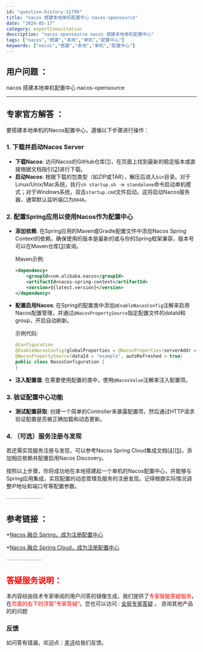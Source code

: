 ```yaml
---
id: "question-history-11796"
title: "nacos 搭建本地单机配置中心 nacos-opensource"
date: "2024-05-17"
category: expertConsultation
description: "nacos-opensource nacos 搭建本地单机配置中心"
tags: ["nacos","搭建","本地","单机","配置中心"]
keywords: ["nacos","搭建","本地","单机","配置中心"]
---
```


## 用户问题 ： 
 nacos 搭建本地单机配置中心 nacos-opensource 

---------------
## 专家官方解答 ：

要搭建本地单机的Nacos配置中心，遵循以下步骤进行操作：

### 1. 下载并启动Nacos Server

- **下载Nacos**: 访问Nacos的GitHub仓库[[1](https://github.com/alibaba/nacos)]，在页面上找到最新的稳定版本或直接根据文档指引[[2](https://nacos.io/zh-cn/docs/quick-start.html)]进行下载。
- **启动Nacos**: 根据下载的包类型（如ZIP或TAR），解压后进入`bin`目录。对于Linux/Unix/Mac系统，执行`sh startup.sh -m standalone`命令启动单机模式；对于Windows系统，双击`startup.cmd`文件启动。这将启动Nacos服务器，通常默认监听端口为`8848`。

### 2. 配置Spring应用以使用Nacos作为配置中心

- **添加依赖**: 在Spring应用的Maven或Gradle配置文件中添加Nacos Spring Context的依赖。确保使用的版本是最新的或与你的Spring框架兼容，版本号可以在Maven仓库[[3](https://mvnrepository.com/artifact/com.alibaba.nacos/nacos-spring-context)]查询。
  
  Maven示例:
  ```xml
  <dependency>
      <groupId>com.alibaba.nacos</groupId>
      <artifactId>nacos-spring-context</artifactId>
      <version>${latest.version}</version>
  </dependency>
  ```

- **配置启用Nacos**: 在Spring的配置类中添加`@EnableNacosConfig`注解来启用Nacos配置管理，并通过`@NacosPropertySource`指定配置文件的dataId和group，开启自动刷新。

  示例代码:
  ```java
  @Configuration
  @EnableNacosConfig(globalProperties = @NacosProperties(serverAddr = "127.0.0.1:8848"))
  @NacosPropertySource(dataId = "example", autoRefreshed = true)
  public class NacosConfiguration {
  }
  ```

- **注入配置值**: 在需要使用配置的类中，使用`@NacosValue`注解来注入配置项。

### 3. 验证配置中心功能

- **测试配置获取**: 创建一个简单的Controller来暴露配置项，然后通过HTTP请求验证配置是否被正确加载和动态更新。

### 4. （可选）服务注册与发现

若还需实现服务注册与发现，可以参考Nacos Spring Cloud集成文档[[4](https://github.com/spring-cloud-incubator/spring-cloud-alibaba/wiki/Nacos-config)][[5](https://github.com/spring-cloud-incubator/spring-cloud-alibaba/wiki/Nacos-discovery)]，添加相应依赖并配置启用Nacos Discovery。

按照以上步骤，你将成功地在本地搭建起一个单机的Nacos配置中心，并能够与Spring应用集成，实现配置的动态管理及服务的注册发现。记得根据实际情况调整IP地址和端口号等配置参数。


<font color="#949494">---------------</font> 


## 参考链接 ：

*[Nacos 融合 Spring，成为注册配置中心](https://nacos.io/docs/latest/ecology/use-nacos-with-spring)
 
 *[Nacos 融合 Spring Cloud，成为注册配置中心](https://nacos.io/docs/latest/ecology/use-nacos-with-spring-cloud)


 <font color="#949494">---------------</font> 
 


## <font color="#FF0000">答疑服务说明：</font> 

本内容经由技术专家审阅的用户问答的镜像生成，我们提供了<font color="#FF0000">专家智能答疑服务</font>，在<font color="#FF0000">页面的右下的浮窗”专家答疑“</font>。您也可以访问 : [全局专家答疑](https://opensource.alibaba.com/chatBot) 。 咨询其他产品的的问题

### 反馈
如问答有错漏，欢迎点：[差评](https://ai.nacos.io/user/feedbackByEnhancerGradePOJOID?enhancerGradePOJOId=13801)给我们反馈。
